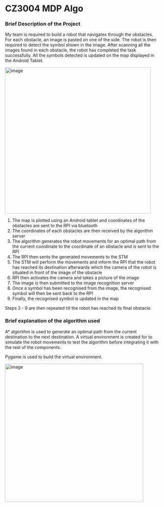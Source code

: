 # CZ3004 MDP Algo
### Brief Description of the Project
My team is required to build a robot that navigates through the obstacles. For each obstacle, an image is pasted on one of the side. The robot is then required to detect the symbol shown in the image. After scanning all the images found in each obstacle, the robot has completed the task successfully. All the symbols detected is updated on the map displayed in the Android Tablet.    

<img width="476" alt="image" src="https://user-images.githubusercontent.com/90826642/236824646-bf82e7b1-966a-45d4-a7d7-95e8f9782f66.png">

1. The map is plotted using an Android tablet and coordinates of the obstacles are sent to the RPI via bluetooth
2. The coordinates of each obstacles are then received by the algorithm server
3. The algorithm generates the robot movements for an optimal path from the current coordinate to the coordinate of an obstacle and is sent to the RPI
4. The RPI then sents the generated movements to the STM
5. The STM will perform the movements and inform the RPI that the robot has reached its destination afterwards which the camera of the robot is situated in front of the image of the obstacle
6. RPI then activates the camera and takes a picture of the image
7. The image is then submitted to the image recognition server
8. Once a symbol has been recognised from the image, the recognised symbol will then be sent back to the RPI
9. Finally, the recognised symbol is updated in the map 

Steps 3 - 9 are then repeated till the robot has reached its final obstacle.

### Brief explanation of the algorithm used
<p>A* algortihm is used to generate an optimal path from the current destination to the next destination. A virtual environment is created for to simulate the robot movements to test the algorithm before integrating it with the rest of the components. </p>

<p>Pygame is used to build the virtual environment.</p>

<img width="451" alt="image" src="https://user-images.githubusercontent.com/90826642/236814082-a0082260-aa63-4d69-9a72-7f9a195d30c1.png">
